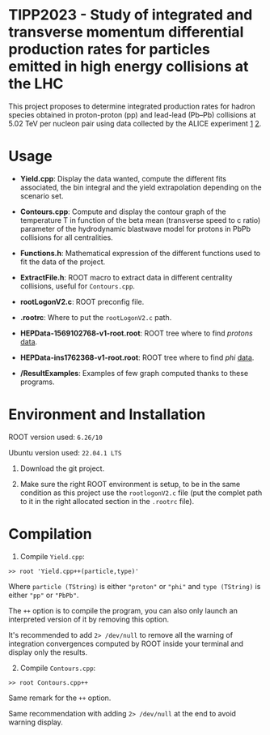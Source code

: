 # TIPP2023 - Study of integrated and transverse momentum differential production rates for particles emitted in high energy collisions at the LHC

This project proposes to determine integrated production rates for hadron species obtained in proton-proton (pp) and lead-lead (Pb–Pb) collisions at 5.02 TeV per nucleon pair using data collected by the ALICE experiment [1](https://arxiv.org/abs/1910.07678) [2](https://arxiv.org/abs/1910.14419).



# Usage 

- **Yield.cpp**: Display the data wanted, compute the different fits associated, the bin integral and the yield extrapolation depending on the scenario set.
- **Contours.cpp**: Compute and display the contour graph of the temperature T in function of the beta mean (transverse speed to c ratio) parameter of the hydrodynamic blastwave model for protons in PbPb collisions for all centralities.


- **Functions.h**: Mathematical expression of the different functions used to fit the data of the project.
- **ExtractFile.h**: ROOT macro to extract data in different centrality collisions, useful for `Contours.cpp`.


- **rootLogonV2.c**: ROOT preconfig file. 
- **.rootrc**: Where to put the `rootLogonV2.c` path.
 
 
- **HEPData-1569102768-v1-root.root**: ROOT tree where to find *protons* [data](https://www.hepdata.net/record/sandbox/1569102768).
- **HEPData-ins1762368-v1-root.root**: ROOT tree where to find *phi* [data](https://www.hepdata.net/record/ins1762368).


- **/ResultExamples**: Examples of few graph computed thanks to these programs.



# Environment and Installation

ROOT version used: `6.26/10`

Ubuntu version used: `22.04.1 LTS`

1. Download the git project.


2. Make sure the right ROOT environment is setup, to be in the same condition as this project use the `rootlogonV2.c` file (put the complet path to it in the right allocated section in the `.rootrc` file).



# Compilation

1. Compile `Yield.cpp`:

```
>> root 'Yield.cpp++(particle,type)'
```

Where `particle (TString)` is either `"proton"` or `"phi"` and `type (TString)` is either `"pp"` or `"PbPb"`. 

The `++` option is to compile the program, you can also only launch an interpreted version of it by removing this option.

It's recommended to add `2> /dev/null` to remove all the warning of integration convergences computed by ROOT inside your terminal and display only the results.


2. Compile `Contours.cpp`:
```
>> root Contours.cpp++
```

Same remark for the `++` option.

Same recommendation with adding `2> /dev/null` at the end to avoid warning display.
